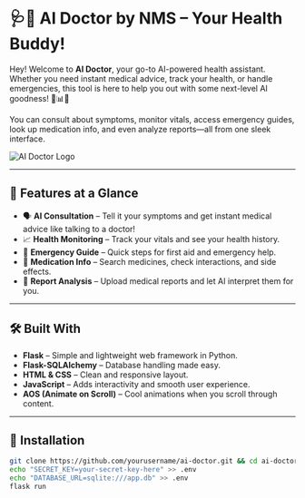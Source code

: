# 🩺🤖 AI Doctor by NMS – Your Health Buddy!

Hey! Welcome to **AI Doctor**, your go-to AI-powered health assistant. Whether you need instant medical advice, track your health, or handle emergencies, this tool is here to help you out with some next-level AI goodness! 💊📊✨

You can consult about symptoms, monitor vitals, access emergency guides, look up medication info, and even analyze reports—all from one sleek interface.

![AI Doctor Logo](https://github.com/ashutosh-engineer/AI-Doctor/blob/main/AI-Doctor-main/AI%20Medical%20support%20by%20nms/Images/Screenshot%202025-02-14%20194207.png)

---

## 🌟 Features at a Glance

- 🗣 **AI Consultation** – Tell it your symptoms and get instant medical advice like talking to a doctor!
- 📈 **Health Monitoring** – Track your vitals and see your health history.
- 🚨 **Emergency Guide** – Quick steps for first aid and emergency help.
- 💊 **Medication Info** – Search medicines, check interactions, and side effects.
- 📄 **Report Analysis** – Upload medical reports and let AI interpret them for you.

---

## 🛠 Built With

- **Flask** – Simple and lightweight web framework in Python.
- **Flask-SQLAlchemy** – Database handling made easy.
- **HTML & CSS** – Clean and responsive layout.
- **JavaScript** – Adds interactivity and smooth user experience.
- **AOS (Animate on Scroll)** – Cool animations when you scroll through content.

---

## 🚀 Installation 

```bash
git clone https://github.com/yourusername/ai-doctor.git && cd ai-doctor && python -m venv venv && source venv/bin/activate && pip install -r requirements.txt
echo "SECRET_KEY=your-secret-key-here" >> .env
echo "DATABASE_URL=sqlite:///app.db" >> .env
flask run
